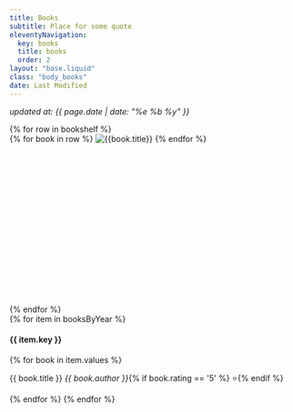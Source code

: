 ```yaml
---
title: Books
subtitle: Place for some quote
eleventyNavigation:
  key: books
  title: books
  order: 2
layout: "base.liquid"
class: "body_books"
date: Last Modified
---
```

<i>updated at: {{ page.date | date: "%e %b %y" }}</i>
<div class="books-container">
  {% for row in bookshelf %}
  <div class="books-row" style="height: 300px;">
  <div class="books-row-background"></div>
  {% for book in row %}
  <img src="/images/books/{{book.image}}" alt="{{book.title}}" style="height: calc({{book.height}} * 300px / 10)" class="books-item" />
  {% endfor %}
  </div>
  {% endfor %}
</div>
<div>
  {% for item in booksByYear %}
  <h4>{{ item.key }}</h4>
  {% for book in item.values %}
  <p>{{ book.title }} <i class="book-author">{{ book.author }}</i>{% if book.rating == '5' %} ⭐️{% endif %}</p>
  {% endfor %}
  {% endfor %}
</div>